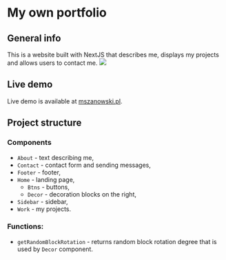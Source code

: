 # My own portfolio

## General info
This is a website built with NextJS that describes me, displays my projects and allows users to contact me.
![](https://i.imgur.com/OR6GrVY.png)

## Live demo
Live demo is available at [mszanowski.pl](https://mszanowski.pl).

## Project structure
### Components
- ``About`` - text describing me,
- ``Contact`` - contact form and sending messages,
- ``Footer`` - footer,
- ``Home`` - landing page,
  - ``Btns`` - buttons,
  - ``Decor`` - decoration blocks on the right,
- ``Sidebar`` - sidebar,
- ``Work`` - my projects.

### Functions:
- ``getRandomBlockRotation`` - returns random block rotation degree that is used by ``Decor`` component.
